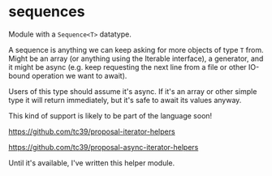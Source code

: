 # sequences
Module with a `Sequence<T>` datatype.

A sequence is anything we can keep asking for more objects of type `T` from.
Might be an array (or anything using the Iterable interface),
a generator, and it might be async (e.g. keep requesting the next
line from a file or other IO-bound operation we want to await).

Users of this type should assume it's async. If it's an array
or other simple type it will return immediately, but it's safe
to await its values anyway.

This kind of support is likely to be part of the language soon!

https://github.com/tc39/proposal-iterator-helpers

https://github.com/tc39/proposal-async-iterator-helpers

Until it's available, I've written this helper module.
